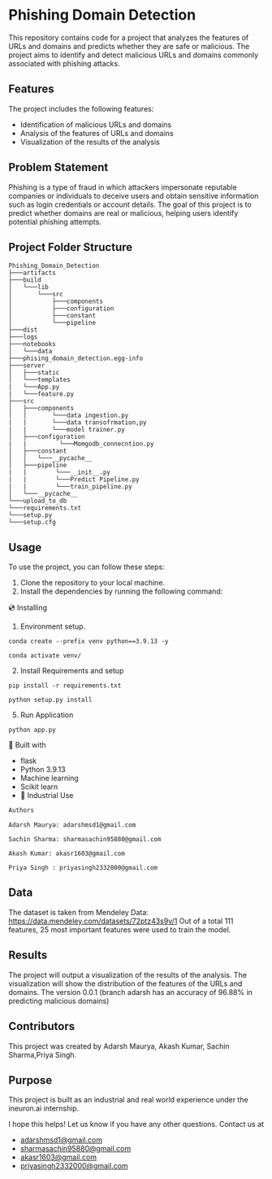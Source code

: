 # Phishing Domain Detection

This repository contains code for a project that analyzes the features of URLs and domains and predicts whether they are safe or malicious. The project aims to identify and detect malicious URLs and domains commonly associated with phishing attacks.

## Features

The project includes the following features:

* Identification of malicious URLs and domains
* Analysis of the features of URLs and domains
* Visualization of the results of the analysis

## Problem Statement

Phishing is a type of fraud in which attackers impersonate reputable companies or individuals to deceive users and obtain sensitive information such as login credentials or account details. The goal of this project is to predict whether domains are real or malicious, helping users identify potential phishing attempts.

## Project Folder Structure


```
Phishing_Domain_Detection 
├───artifacts
├───build
│   └───lib
│       └───src
│           ├───components
│           ├───configuration
│           ├───constant
│           └───pipeline
├───dist
├───logs
├───notebooks
│   └───data
├───phising_domain_detection.egg-info
├───server
│   ├───static
│   └───templates
|   └───App.py
|   └───feature.py
├───src
│   ├───components
│   │       └───data ingestion.py
|   |       └───data transofrmation,py
|   |       └───model trainer.py
│   ├───configuration
|   |         └───Momgodb_connecntion.py 
│   ├───constant
│   │   └───__pycache__
│   ├───pipeline
|   |        └───__init__.py
|   |        └───Predict Pipeline.py
|   |        └───train_pipeline.py
│   └───__pycache__
└───upload_to_db
└───requirements.txt
└───setup.py
└───setup.cfg

```

## Usage

To use the project, you can follow these steps:

1. Clone the repository to your local machine.
2. Install the dependencies by running the following command:

💿 Installing
1. Environment setup.
```
conda create --prefix venv python==3.9.13 -y
```
```
conda activate venv/
````
2. Install Requirements and setup
```
pip install -r requirements.txt
```
```
python setup.py install
```
5. Run Application
```
python app.py
```

🔧 Built with
- flask
- Python 3.9.13
- Machine learning
- Scikit learn
- 🏦 Industrial Use 

```bash
Authors
```
```
Adarsh Maurya: adarshmsd1@gmail.com
```
```
Sachin Sharma: sharmasachin95880@gmail.com
```
```
Akash Kumar: akasr1603@gmail.com
```
```
Priya Singh : priyasingh2332000@gmail.com
```

## Data
The dataset is taken from Mendeley Data: https://data.mendeley.com/datasets/72ptz43s9v/1
Out of a total 111 features, 25 most important features were used to train the model.


## Results

The project will output a visualization of the results of the analysis. The visualization will show the distribution of the features of the URLs and domains.
The version 0.0.1 (branch adarsh has an accuracy of 96.88% in predicting malicious domains)

## Contributors

This project was created by Adarsh Maurya,  Akash Kumar, Sachin Sharma,Priya Singh.

## Purpose

This project is built as an industrial and real world experience under the ineuron.ai internship.


I hope this helps! Let us know if you have any other questions.
Contact us at
- [adarshmsd1@gmail.com](mailto:adarshmsd1@gmail.com)
- [sharmasachin95880@gmail.com](mailto:sharmasachin95880@gmail.com)
- [akasr1603@gmail.com](mailto:akasr1603@gmail.com)
- [priyasingh2332000@gmail.com](mailto:priyasingh2332000@gmail.com)
